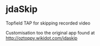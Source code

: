 # jdaSkip
Topfield TAP for skipping recorded video

Customisation too the original app found at http://oztoppy.wikidot.com/jdaskip
